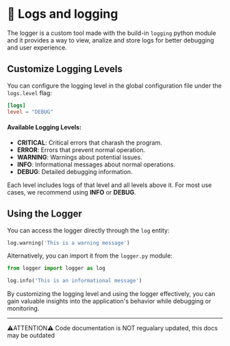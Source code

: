 # 🔧 Logs and logging
The logger is a custom tool made with the build-in `logging` python module and it provides a way to view, analize and store logs for better debugging and user experience.

## Customize Logging Levels
You can configure the logging level in the global configuration file under the `logs.level` flag:

```toml
[logs]
level = "DEBUG"
```

#### Available Logging Levels:

- **CRITICAL**: Critical errors that charash the program.
- **ERROR**: Errors that prevent normal operation.
- **WARNING**: Warnings about potential issues.
- **INFO**: Informational messages about normal operations.
- **DEBUG**: Detailed debugging information.

Each level includes logs of that level and all levels above it. For most use cases, we recommend using **INFO** or **DEBUG**.

## Using the Logger
You can access the logger directly through the `log` entity:

```python
log.warning('This is a warning message')
```

Alternatively, you can import it from the `logger.py` module:

```python
from logger import logger as log

log.info('This is an informational message')
```

By customizing the logging level and using the logger effectively, you can gain valuable insights into the application's behavior while debugging or monitoring.

---

⚠️ATTENTION⚠️ Code documentation is NOT regualary updated, this docs may be outdated